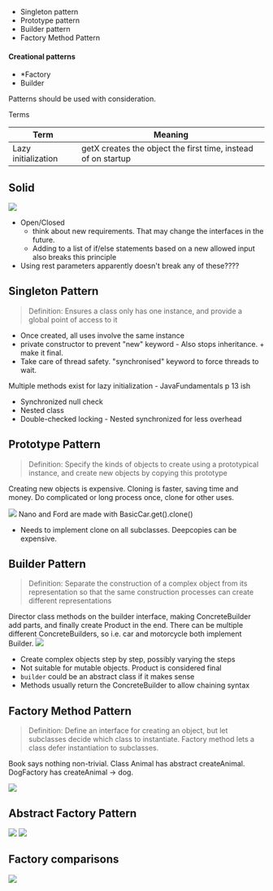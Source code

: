 - Singleton pattern
- Prototype pattern
- Builder pattern
- Factory Method Pattern

#### Creational patterns
- \*Factory
- Builder

Patterns should be used with consideration.

Terms

| Term                | Meaning                                                       |
| ------------------- | ------------------------------------------------------------- |
| Lazy initialization | getX creates the object the first time, instead of on startup | 

## Solid

![](Pasted%20image%2020231102083025.png)

- Open/Closed
	- think about new requirements. That may change the interfaces in the future.
	- Adding to a list of if/else statements based on a new allowed input also breaks this principle
- Using rest parameters apparently doesn't break any of these????
## Singleton Pattern

> Definition: Ensures a class only has one instance, and provide a global point of access to it

- Once created, all uses involve the same instance
- private constructor to prevent "new" keyword - Also stops inheritance. + make it final.
- Take care of thread safety. "synchronised" keyword to force threads to wait.

Multiple methods exist for lazy initialization - JavaFundamentals p 13 ish
- Synchronized null check
- Nested class
- Double-checked locking - Nested synchronized for less overhead
## Prototype Pattern

> Definition: Specify the kinds of objects to create using a prototypical instance, and create new objects by copying this prototype

Creating new objects is expensive. Cloning is faster, saving time and money.
Do complicated or long process once, clone for other uses.

![](Pasted%20image%2020231101223245.png)
Nano and Ford are made with BasicCar.get().clone()

- Needs to implement clone on all subclasses. Deepcopies can be expensive.

## Builder Pattern

> Definition: Separate the construction of a complex object from its representation so that the same construction processes can create different representations

Director class methods on the builder interface, making ConcreteBuilder add parts, and finally create Product in the end.
There can be multiple different ConcreteBuilders, so i.e. car and motorcycle both implement Builder.
![](Pasted%20image%2020231101224128.png)

- Create complex objects step by step, possibly varying the steps
- Not suitable for mutable objects. Product is considered final
- `builder` could be an abstract class if it makes sense
- Methods usually return the ConcreteBuilder to allow chaining syntax

## Factory Method Pattern

> Definition: Define an interface for creating an object, but let subclasses decide which class to instantiate. Factory method lets a class defer instantiation to subclasses.

Book says nothing non-trivial. Class Animal has abstract createAnimal. DogFactory has createAnimal -> dog. 

![](Pasted%20image%2020231101225451.png)

## Abstract Factory Pattern
![](Pasted%20image%2020231102094550.png)
![](Pasted%20image%2020231102094640.png)

## Factory comparisons

![](Pasted%20image%2020231102095326.png)